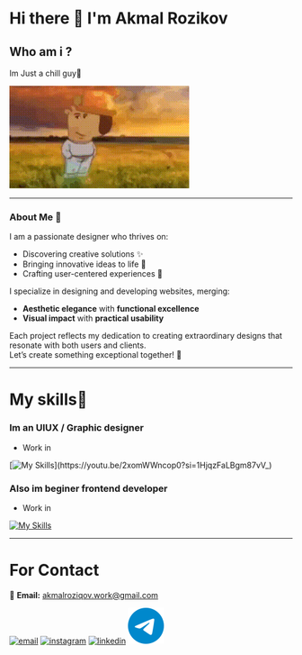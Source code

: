 # Hi there 👋 I'm Akmal Rozikov  

## Who am i ?
Im Just a chill guy🍵

![glas](./assets/ChillGuy.gif)

---

### About Me 🌟

I am a passionate designer who thrives on:  
- Discovering creative solutions ✨  
- Bringing innovative ideas to life 🎯  
- Crafting user-centered experiences 🎨  

I specialize in designing and developing websites, merging:  
- **Aesthetic elegance** with **functional excellence**  
- **Visual impact** with **practical usability**  

Each project reflects my dedication to creating extraordinary designs that resonate with both users and clients.  
Let’s create something exceptional together! 🚀

---

  
# My skills🍫
### Im an UIUX / Graphic designer

- Work in

[![My Skills](https://skillicons.dev/icons?i=figma,photoshop,illustrator,)](https://youtu.be/2xomWWncop0?si=1HjqzFaLBgm87vV_)

### Also im beginer frontend developer

- Work in

[![My Skills](https://skillicons.dev/icons?i=html,css,js)](https://www.youtube.com/watch?v=OCxyvrhnKQY&t=16s)

---

# For Contact
📧 **Email:** [akmalroziqov.work@gmail.com](mailto:akmalroziqov.work@gmail.com)  

[![email](https://skillicons.dev/icons?i=gmail)](mailto:akmalroziqov.work@gmail.com)
[![instagram](https://skillicons.dev/icons?i=instagram)](https://www.instagram.com/r_aonas/)
[![linkedin](https://skillicons.dev/icons?i=linkedin)](https://www.linkedin.com/in/akmalroziqov/)
[![telegram](https://github.com/CLorant/readme-social-icons/blob/main/large/filled/telegram.svg)](https://t.me/morganjohnes)



